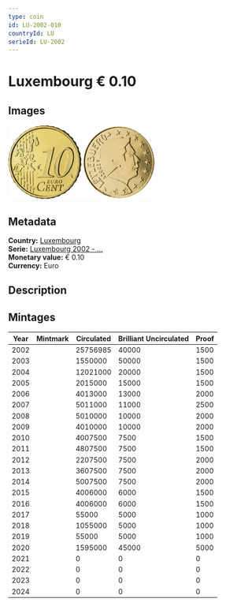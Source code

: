 ```yaml
---
type: coin
id: LU-2002-010
countryId: LU
serieId: LU-2002
---
```


# Luxembourg € 0.10

## Images

<img src="../../../Images/common-2002-010.webp" height="150" alt="Front image"><img src="Images/luxembourg-2002-010.webp" height="150" alt="Back image">

## Metadata

**Country:** [Luxembourg](../index.md)\
**Serie:** [Luxembourg 2002 - ...](index.md)\
**Monetary value:** € 0.10\
**Currency:** Euro

## Description

## Mintages

| Year | Mintmark | Circulated | Brilliant Uncirculated | Proof |
| ---- | -------- | ---------- | ---------------------- | ----- |
| 2002 |          | 25756985   | 40000                  | 1500  |
| 2003 |          | 1550000    | 50000                  | 1500  |
| 2004 |          | 12021000   | 20000                  | 1500  |
| 2005 |          | 2015000    | 15000                  | 1500  |
| 2006 |          | 4013000    | 13000                  | 2000  |
| 2007 |          | 5011000    | 11000                  | 2500  |
| 2008 |          | 5010000    | 10000                  | 2000  |
| 2009 |          | 4010000    | 10000                  | 2000  |
| 2010 |          | 4007500    | 7500                   | 1500  |
| 2011 |          | 4807500    | 7500                   | 1500  |
| 2012 |          | 2207500    | 7500                   | 2000  |
| 2013 |          | 3607500    | 7500                   | 2000  |
| 2014 |          | 5007500    | 7500                   | 2000  |
| 2015 |          | 4006000    | 6000                   | 1500  |
| 2016 |          | 4006000    | 6000                   | 1500  |
| 2017 |          | 55000      | 5000                   | 1000  |
| 2018 |          | 1055000    | 5000                   | 1000  |
| 2019 |          | 55000      | 5000                   | 1000  |
| 2020 |          | 1595000    | 45000                  | 5000  |
| 2021 |          | 0          | 0                      | 0     |
| 2022 |          | 0          | 0                      | 0     |
| 2023 |          | 0          | 0                      | 0     |
| 2024 |          | 0          | 0                      | 0     |
